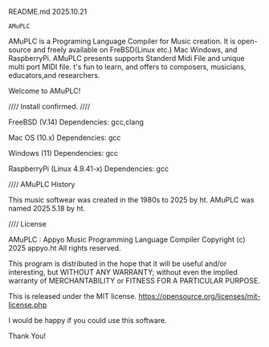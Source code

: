 
 README.md 2025.10.21

    AMuPLC 

 AMuPLC is a Programing Language Compiler for Music creation. 
 It is open-source and freely available on FreBSD(Linux etc.)
 Mac Windows, and RaspberryPi.
 AMuPLC presents supports Standerd Midi File and unique multi port MIDI file.
 t's fun to learn, and offers to composers, musicians,
 educators,and researchers.

 Welcome to AMuPLC!


 //// Install confirmed. ////

 FreeBSD (V.14)
 Dependencies: gcc,clang 

 Mac OS (10.x)
 Dependencies: gcc
 
 Windows (11)
 Dependencies: gcc

 RaspberryPi (Linux 4.9.41-x)
 Dependencies: gcc


 //// AMuPLC History

 This music softwear was created in the 1980s to 2025 by ht.
 AMuPLC was named 2025.5.18 by ht.


 //// License

 AMuPLC : Appyo Music Programming Language Compiler
 Copyright (c) 2025 appyo.ht All rights reserved.

 This program is distributed in the hope that it will be useful and/or
 interesting, but WITHOUT ANY WARRANTY; without even the implied warranty
 of MERCHANTABILITY or FITNESS FOR A PARTICULAR PURPOSE.

 This is released under the MIT license.
 https://opensource.org/licenses/mit-license.php


 I would be happy if you could use this software.

 Thank You!


